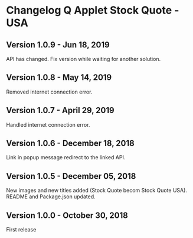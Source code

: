 # Changelog Q Applet Stock Quote - USA

## Version 1.0.9 - Jun 18, 2019

API has changed. Fix version while waiting for another solution.

## Version 1.0.8 - May 14, 2019

Removed internet connection error.

## Version 1.0.7 - April 29, 2019

Handled internet connection error.

## Version 1.0.6 - December 18, 2018

Link in popup message redirect to the linked API.

## Version 1.0.5 - December 05, 2018

New images and new titles added (Stock Quote becom Stock Quote USA).
README and Package.json updated.

## Version 1.0.0 - October 30, 2018

First release
